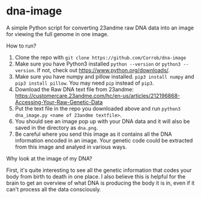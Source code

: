 # dna-image
A simple Python script for converting 23andme raw DNA data into an image for viewing the full genome in one image.

How to run?

1. Clone the repo with `git clone https://github.com/Corrob/dna-image`
2. Make sure you have Python3 installed `python --version` or `python3 --version`. If not, check out https://www.python.org/downloads/.
3. Make sure you have numpy and pillow installed. `pip3 install numpy` and `pip3 install pillow`. You may need `pip` instead of `pip3`.
4. Download the Raw DNA text file from 23andme: https://customercare.23andme.com/hc/en-us/articles/212196868-Accessing-Your-Raw-Genetic-Data
5. Put the text file in the repo you downloaded above and run `python3 dna_image.py <name of 23andme textfile>`.
6. You should see an image pop up with your DNA data and it will also be saved in the directory as `dna.png`.
7. Be careful where you send this image as it contains all the DNA information encoded in an image. Your genetic code could be extracted from this image and analyed in various ways.

Why look at the image of my DNA?

First, it's quite interesting to see all the genetic information that codes your body from birth to death in one place. I also believe this is helpful for the brain to get an overview of what DNA is producing the body it is in, even if it can't process all the data consciously.

